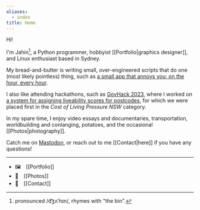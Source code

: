 ```yaml
---
aliases:
  - index
title: Home
---
```

Hi!

I'm Jahin[^1], a Python programmer, hobbyist [[Portfolio|graphics designer]], and Linux enthusiast based in Sydney.

My bread-and-butter is writing small, over-engineered scripts that do one (most likely pointless) thing, such as [a small app that annoys you; on the hour, every hour](https://github.com/jahinzee/benzi).

I also like attending hackathons, such as [GovHack 2023](https://govhack.org/), where I worked on [a system for assigning liveability scores for postcodes](https://github.com/ctrl-alt-elit3/habitasis), for which we were placed first in the *Cost of Living Pressure NSW* category.

In my spare time, I enjoy video essays and documentaries, transportation, worldbuilding and conlanging, potatoes, and the occasional [[Photos|photography]].

Catch me on [Mastodon](https://mastodon.online/@jahinzee), or reach out to me [[Contact|here]] if you have any questions!

---

- 🖼️　[[Portfolio]]
- 📸　[[Photos]]
- 📠　[[Contact]]

[^1]: pronounced /d͡ʒʌ'hɪn/, rhymes with "the bin".
